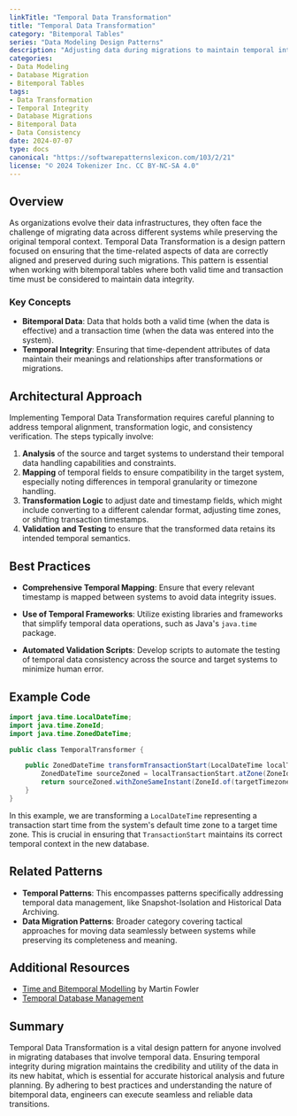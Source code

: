 ```yaml
---
linkTitle: "Temporal Data Transformation"
title: "Temporal Data Transformation"
category: "Bitemporal Tables"
series: "Data Modeling Design Patterns"
description: "Adjusting data during migrations to maintain temporal integrity, such as aligning 'TransactionStart' times when consolidating databases."
categories:
- Data Modeling
- Database Migration
- Bitemporal Tables
tags:
- Data Transformation
- Temporal Integrity
- Database Migrations
- Bitemporal Data
- Data Consistency
date: 2024-07-07
type: docs
canonical: "https://softwarepatternslexicon.com/103/2/21"
license: "© 2024 Tokenizer Inc. CC BY-NC-SA 4.0"
---
```



## Overview

As organizations evolve their data infrastructures, they often face the challenge of migrating data across different systems while preserving the original temporal context. Temporal Data Transformation is a design pattern focused on ensuring that the time-related aspects of data are correctly aligned and preserved during such migrations. This pattern is essential when working with bitemporal tables where both valid time and transaction time must be considered to maintain data integrity.

### Key Concepts

- **Bitemporal Data**: Data that holds both a valid time (when the data is effective) and a transaction time (when the data was entered into the system).
- **Temporal Integrity**: Ensuring that time-dependent attributes of data maintain their meanings and relationships after transformations or migrations.

## Architectural Approach

Implementing Temporal Data Transformation requires careful planning to address temporal alignment, transformation logic, and consistency verification. The steps typically involve:

1. **Analysis** of the source and target systems to understand their temporal data handling capabilities and constraints.
2. **Mapping** of temporal fields to ensure compatibility in the target system, especially noting differences in temporal granularity or timezone handling.
3. **Transformation Logic** to adjust date and timestamp fields, which might include converting to a different calendar format, adjusting time zones, or shifting transaction timestamps.
4. **Validation and Testing** to ensure that the transformed data retains its intended temporal semantics.

## Best Practices

- **Comprehensive Temporal Mapping**: Ensure that every relevant timestamp is mapped between systems to avoid data integrity issues.
- **Use of Temporal Frameworks**: Utilize existing libraries and frameworks that simplify temporal data operations, such as Java's `java.time` package.
  
- **Automated Validation Scripts**: Develop scripts to automate the testing of temporal data consistency across the source and target systems to minimize human error.

## Example Code

```java
import java.time.LocalDateTime;
import java.time.ZoneId;
import java.time.ZonedDateTime;

public class TemporalTransformer {

    public ZonedDateTime transformTransactionStart(LocalDateTime localTransactionStart, String targetTimezone) {
        ZonedDateTime sourceZoned = localTransactionStart.atZone(ZoneId.systemDefault());
        return sourceZoned.withZoneSameInstant(ZoneId.of(targetTimezone));
    }
}
```

In this example, we are transforming a `LocalDateTime` representing a transaction start time from the system's default time zone to a target time zone. This is crucial in ensuring that `TransactionStart` maintains its correct temporal context in the new database.

## Related Patterns

- **Temporal Patterns**: This encompasses patterns specifically addressing temporal data management, like Snapshot-Isolation and Historical Data Archiving.
- **Data Migration Patterns**: Broader category covering tactical approaches for moving data seamlessly between systems while preserving its completeness and meaning.

## Additional Resources

- [Time and Bitemporal Modelling](https://martinfowler.com/articles/bitemporal-models.html) by Martin Fowler
- [Temporal Database Management](https://www.cambridge.org/core/journals/information-and-software-technology/article/abs/temporal-database-management/D1E5C06451C63265AD4DE8A23EF5B8B8)

## Summary

Temporal Data Transformation is a vital design pattern for anyone involved in migrating databases that involve temporal data. Ensuring temporal integrity during migration maintains the credibility and utility of the data in its new habitat, which is essential for accurate historical analysis and future planning. By adhering to best practices and understanding the nature of bitemporal data, engineers can execute seamless and reliable data transitions.



